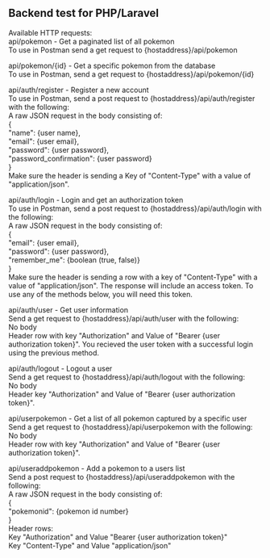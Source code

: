## Backend test for PHP/Laravel  

Available HTTP requests:  
api/pokemon - Get a paginated list of all pokemon  
To use in Postman send a get request to {hostaddress}/api/pokemon  

api/pokemon/{id} - Get a specific pokemon from the database  
To use in Postman, send a get request to {hostaddress}/api/pokemon/{id}  

api/auth/register - Register a new account  
To use in Postman, send a post request to {hostaddress}/api/auth/register with the following:  
A raw JSON request in the body consisting of:  
{  
    "name": {user name},  
    "email": {user email},  
    "password": {user password},  
    "password_confirmation": {user password}  
}  
Make sure the header is sending a Key of "Content-Type" with a value of "application/json".  
  
api/auth/login - Login and get an authorization token  
To use in Postman, send a post request to {hostaddress}/api/auth/login with the following:  
A raw JSON request in the body consisting of:  
{  
    "email": {user email},  
    "password": {user password},  
    "remember_me": {boolean (true, false)}  
}  
Make sure the header is sending a row with a key of "Content-Type" with a value of "application/json". The response will include an access token. To use any of the methods below, you will need this token.  
  
api/auth/user - Get user information  
Send a get request to {hostaddress}/api/auth/user with the following:  
No body  
Header row with key "Authorization" and Value of "Bearer {user authorization token}". You recieved the user token with a successful login using the previous method.  
  
api/auth/logout - Logout a user  
Send a get request to {hostaddress}/api/auth/logout with the following:  
No body  
Header key "Authorization" and Value of "Bearer {user authorization token}".  
  
api/userpokemon - Get a list of all pokemon captured by a specific user  
Send a get request to {hostaddress}/api/userpokemon with the following:  
No body  
Header row with key "Authorization" and Value of "Bearer {user authorization token}".  
  
api/useraddpokemon - Add a pokemon to a users list  
Send a post request to {hostaddress}/api/useraddpokemon with the following:  
A raw JSON request in the body consisting of:  
{  
    "pokemonid": {pokemon id number}  
}  
Header rows:  
Key "Authorization" and Value "Bearer {user authorization token}"  
Key "Content-Type" and Value "application/json"  
